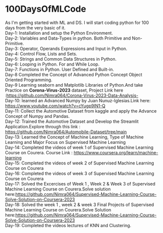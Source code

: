 # 100DaysOfMLCode
As I'm getting started with ML and DS. I will start coding python for 100 days from the very basic of it.<br>
Day-1: Installation and setup the Python Environment.<br>
Day-2: Variables and Data-Types in python. Both Primitive and Non-Primitive.<br>
Day-3: Operator, Operands Expressions and Input in Python.<br>
Day-4: Control Flow, Lists and Sets.<br>
Day-5: Strings and Common Data Structures in Python.<br>
Day-6: Looping in Python. For and While Loop.<br>
Day-7: Functions in Python. User Defined and Built-in.<br>
Day-8  Completed the Concept of Advanced Python Concept Object Oriented Programming. <br>
Day-9  Learning seaborn and Matplotlib Libraries of Python.And take Practice on <b>Corona-Virus-2023</b> dataset, Project Link here :https://github.com/Nimra064/Corona-Virus-2023-Data-Analysis- <br>
Day-10: learned an Advanced Numpy by Juan Nunuz-Iglesias.Link here: https://www.youtube.com/watch?v=cYugp9IN1-Q <br>
Day-11: Collect the Automotive Dataset from kaggle and apply the Advance Concept of Numpy and Pandas.<br>
Day-12: Trained the Automotive Dataset and Develop the Streamlit Application.Explore through this link : https://github.com/Nimra064/Automobile-Dataset/tree/main <br>
Day-13: Learned the Concept of Machine Learning, Type of Machine Learning and Major Focus on Supervised Machine Learning <br>
Day-14: Completed the videos of week 1 of Supervised Machine Learning Course on Courera. Course Link : https://www.coursera.org/learn/machine-learning <br>
Day-15: Completed the videos of week 2 of Supervised Machine Learning Course on Courera <br>
Day-16: Completed the videos of week 3 of Supervised Machine Learning Course on Courera <br>
Day-17:  Solved the Excercises of Week 1 , Week 2 & Week 3 of Supervised Machine Learning Course on Courera.Solve solution here:https://github.com/Nimra064/Supervised-Machine-Learning-Course-Solve-Solution-on-Coursera-2023 <br>
Day-18: Solved the week 1 , week 2 & week 3 Final Projects of Supervised Machine Learning Course on Courera.Solve Solution here:https://github.com/Nimra064/Supervised-Machine-Learning-Course-Solve-Solution-on-Coursera-2023  <br>
Day-19: Completed the videos lectures of KNN and Clustering. <br>

